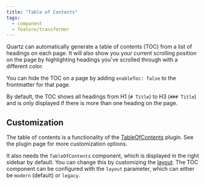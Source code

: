 ```yaml
---
title: "Table of Contents"
tags:
  - component
  - feature/transformer
---
```


Quartz can automatically generate a table of contents (TOC) from a list of headings on each page. It will also show you your current scrolling position on the page by highlighting headings you've scrolled through with a different color.

You can hide the TOC on a page by adding `enableToc: false` to the frontmatter for that page.

By default, the TOC shows all headings from H1 (`# Title`) to H3 (`### Title`) and is only displayed if there is more than one heading on the page.

## Customization

The table of contents is a functionality of the [TableOfContents](../plugins/TableOfContents.md) plugin. See the plugin page for more customization options.

It also needs the `TableOfContents` component, which is displayed in the right sidebar by default. You can change this by customizing the [layout](../layout.md). The TOC component can be configured with the `layout` parameter, which can either be `modern` (default) or `legacy`.
